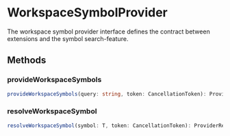# WorkspaceSymbolProvider<T>

The workspace symbol provider interface defines the contract between extensions and the symbol search-feature.

## Methods

### provideWorkspaceSymbols

```typescript
provideWorkspaceSymbols(query: string, token: CancellationToken): ProviderResult<T[]>
```

### resolveWorkspaceSymbol

```typescript
resolveWorkspaceSymbol(symbol: T, token: CancellationToken): ProviderResult<T>
```

